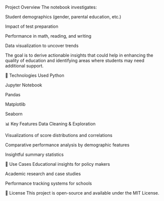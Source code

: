 Project Overview
The notebook investigates:

Student demographics (gender, parental education, etc.)

Impact of test preparation

Performance in math, reading, and writing

Data visualization to uncover trends

The goal is to derive actionable insights that could help in enhancing the quality of education and identifying areas where students may need additional support.

🧰 Technologies Used
Python

Jupyter Notebook

Pandas

Matplotlib

Seaborn

📊 Key Features
Data Cleaning & Exploration

Visualizations of score distributions and correlations

Comparative performance analysis by demographic features

Insightful summary statistics


📌 Use Cases
Educational insights for policy makers

Academic research and case studies

Performance tracking systems for schools

📜 License
This project is open-source and available under the MIT License.












